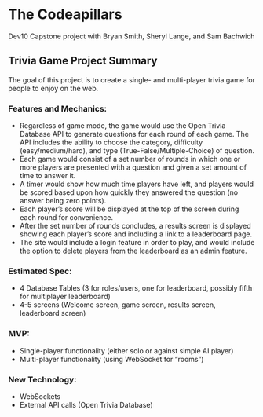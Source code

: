 # The Codeapillars
Dev10 Capstone project with Bryan Smith, Sheryl Lange, and Sam Bachwich

## Trivia Game Project Summary
The goal of this project is to create a single- and multi-player trivia game for people to enjoy on the web.
### Features and Mechanics: 
- Regardless of game mode, the game would use the Open Trivia Database API to generate questions for each round of each game. The API includes the ability to choose the category, difficulty (easy/medium/hard), and type (True-False/Multiple-Choice) of question.
- Each game would consist of a set number of rounds in which one or more players are presented with a question and given a set amount of time to answer it.
- A timer would show how much time players have left, and players would be scored based upon how quickly they answered the question (no answer being zero points).
- Each player’s score will be displayed at the top of the screen during each round for convenience.
- After the set number of rounds concludes, a results screen is displayed showing each player’s score and including a link to a leaderboard page.
- The site would include a login feature in order to play, and would include the option to delete players from the leaderboard as an admin feature.
### Estimated Spec:
- 4 Database Tables (3 for roles/users, one for leaderboard, possibly fifth for multiplayer leaderboard)
- 4-5 screens (Welcome screen, game screen, results screen, leaderboard screen)
### MVP:
- Single-player functionality (either solo or against simple AI player)
- Multi-player functionality (using WebSocket for “rooms”)
### New Technology:
- WebSockets
- External API calls (Open Trivia Database)
